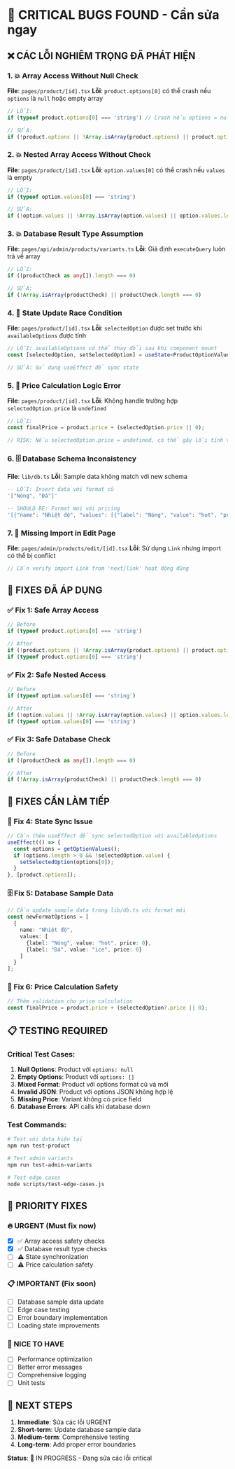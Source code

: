 # 🚨 CRITICAL BUGS FOUND - Cần sửa ngay

## ❌ **CÁC LỖI NGHIÊM TRỌNG ĐÃ PHÁT HIỆN**

### **1. 💥 Array Access Without Null Check**
**File**: `pages/product/[id].tsx`
**Lỗi**: `product.options[0]` có thể crash nếu `options` là `null` hoặc empty array
```typescript
// LỖI:
if (typeof product.options[0] === 'string') // Crash nếu options = null hoặc []

// SỬA:
if (!product.options || !Array.isArray(product.options) || product.options.length === 0) return [];
```

### **2. 💥 Nested Array Access Without Check**
**File**: `pages/product/[id].tsx`
**Lỗi**: `option.values[0]` có thể crash nếu `values` là empty
```typescript
// LỖI:
if (typeof option.values[0] === 'string')

// SỬA:
if (!option.values || !Array.isArray(option.values) || option.values.length === 0) return [];
```

### **3. 💥 Database Result Type Assumption**
**File**: `pages/api/admin/products/variants.ts`
**Lỗi**: Giả định `executeQuery` luôn trả về array
```typescript
// LỖI:
if ((productCheck as any[]).length === 0)

// SỬA:
if (!Array.isArray(productCheck) || productCheck.length === 0)
```

### **4. 🔄 State Update Race Condition**
**File**: `pages/product/[id].tsx`
**Lỗi**: `selectedOption` được set trước khi `availableOptions` được tính
```typescript
// LỖI: availableOptions có thể thay đổi sau khi component mount
const [selectedOption, setSelectedOption] = useState<ProductOptionValue>(availableOptions[0] || { label: '', value: '', price: 0 });

// SỬA: Sử dụng useEffect để sync state
```

### **5. 💸 Price Calculation Logic Error**
**File**: `pages/product/[id].tsx`
**Lỗi**: Không handle trường hợp `selectedOption.price` là `undefined`
```typescript
// LỖI:
const finalPrice = product.price + (selectedOption.price || 0);

// RISK: Nếu selectedOption.price = undefined, có thể gây lỗi tính toán
```

### **6. 🗄️ Database Schema Inconsistency**
**File**: `lib/db.ts`
**Lỗi**: Sample data không match với new schema
```sql
-- LỖI: Insert data với format cũ
'["Nóng", "Đá"]'

-- SHOULD BE: Format mới với pricing
'[{"name": "Nhiệt độ", "values": [{"label": "Nóng", "value": "hot", "price": 0}]}]'
```

### **7. 🔗 Missing Import in Edit Page**
**File**: `pages/admin/products/edit/[id].tsx`
**Lỗi**: Sử dụng `Link` nhưng import có thể bị conflict
```typescript
// Cần verify import Link from 'next/link' hoạt động đúng
```

## 🔧 **FIXES ĐÃ ÁP DỤNG**

### **✅ Fix 1: Safe Array Access**
```typescript
// Before
if (typeof product.options[0] === 'string')

// After  
if (!product.options || !Array.isArray(product.options) || product.options.length === 0) return [];
if (typeof product.options[0] === 'string')
```

### **✅ Fix 2: Safe Nested Access**
```typescript
// Before
if (typeof option.values[0] === 'string')

// After
if (!option.values || !Array.isArray(option.values) || option.values.length === 0) return [];
if (typeof option.values[0] === 'string')
```

### **✅ Fix 3: Safe Database Check**
```typescript
// Before
if ((productCheck as any[]).length === 0)

// After
if (!Array.isArray(productCheck) || productCheck.length === 0)
```

## 🚨 **FIXES CẦN LÀM TIẾP**

### **🔄 Fix 4: State Sync Issue**
```typescript
// Cần thêm useEffect để sync selectedOption với availableOptions
useEffect(() => {
  const options = getOptionValues();
  if (options.length > 0 && !selectedOption.value) {
    setSelectedOption(options[0]);
  }
}, [product.options]);
```

### **🗄️ Fix 5: Database Sample Data**
```typescript
// Cần update sample data trong lib/db.ts với format mới
const newFormatOptions = [
  {
    name: "Nhiệt độ",
    values: [
      {label: "Nóng", value: "hot", price: 0},
      {label: "Đá", value: "ice", price: 0}
    ]
  }
];
```

### **💸 Fix 6: Price Calculation Safety**
```typescript
// Thêm validation cho price calculation
const finalPrice = product.price + (selectedOption?.price || 0);
```

## 📋 **TESTING REQUIRED**

### **Critical Test Cases:**
1. **Null Options**: Product với `options: null`
2. **Empty Options**: Product với `options: []`  
3. **Mixed Format**: Product với options format cũ và mới
4. **Invalid JSON**: Product với options JSON không hợp lệ
5. **Missing Price**: Variant không có price field
6. **Database Errors**: API calls khi database down

### **Test Commands:**
```bash
# Test với data hiện tại
npm run test-product

# Test admin variants
npm run test-admin-variants

# Test edge cases
node scripts/test-edge-cases.js
```

## 🎯 **PRIORITY FIXES**

### **🔥 URGENT (Must fix now)**
- [x] ✅ Array access safety checks
- [x] ✅ Database result type checks
- [ ] ⚠️ State synchronization
- [ ] ⚠️ Price calculation safety

### **📋 IMPORTANT (Fix soon)**
- [ ] Database sample data update
- [ ] Edge case testing
- [ ] Error boundary implementation
- [ ] Loading state improvements

### **🔧 NICE TO HAVE**
- [ ] Performance optimization
- [ ] Better error messages
- [ ] Comprehensive logging
- [ ] Unit tests

## 🚀 **NEXT STEPS**

1. **Immediate**: Sửa các lỗi URGENT
2. **Short-term**: Update database sample data
3. **Medium-term**: Comprehensive testing
4. **Long-term**: Add proper error boundaries

**Status**: 🔄 IN PROGRESS - Đang sửa các lỗi critical